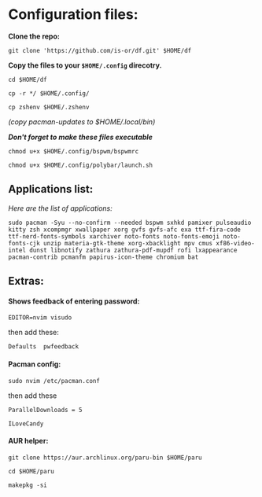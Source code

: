 # Configuration files:
**Clone the repo:**

`git clone 'https://github.com/is-or/df.git' $HOME/df`

**Copy the files to your `$HOME/.config` direcotry.**

`cd $HOME/df`

`cp -r */ $HOME/.config/`

`cp zshenv $HOME/.zshenv`

*(copy pacman-updates to $HOME/.local/bin)*

***Don't forget to make these files executable***

`chmod u+x $HOME/.config/bspwm/bspwmrc`

`chmod u+x $HOME/.config/polybar/launch.sh`

## Applications list:
*Here are the list of applications:*

`sudo pacman -Syu --no-confirm --needed bspwm sxhkd pamixer pulseaudio kitty zsh xcompmgr xwallpaper xorg gvfs gvfs-afc exa ttf-fira-code ttf-nerd-fonts-symbols xarchiver noto-fonts noto-fonts-emoji noto-fonts-cjk unzip materia-gtk-theme xorg-xbacklight mpv cmus xf86-video-intel dunst libnotify zathura zathura-pdf-mupdf rofi lxappearance pacman-contrib pcmanfm papirus-icon-theme chromium bat `

## Extras:
#### Shows feedback of entering password:
 `EDITOR=nvim visudo`

then add these:
 
 `Defaults	pwfeedback`  

#### Pacman config:
`sudo nvim /etc/pacman.conf`

then add these

`ParallelDownloads = 5`

`ILoveCandy`

#### AUR helper:
`git clone https://aur.archlinux.org/paru-bin $HOME/paru`

`cd $HOME/paru`

`makepkg -si`
